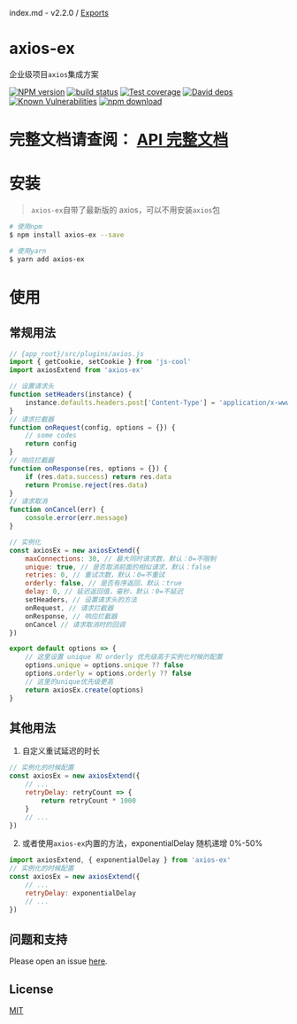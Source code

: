 index.md - v2.2.0 / [Exports](modules.md)

# axios-ex

企业级项目`axios`集成方案

[![NPM version][npm-image]][npm-url]
[![build status][travis-image]][travis-url]
[![Test coverage][codecov-image]][codecov-url]
[![David deps][david-image]][david-url]
[![Known Vulnerabilities][snyk-image]][snyk-url]
[![npm download][download-image]][download-url]

[npm-image]: https://img.shields.io/npm/v/axios-ex.svg?style=flat-square
[npm-url]: https://npmjs.org/package/axios-ex
[travis-image]: https://travis-ci.com/saqqdy/axios-ex.svg?branch=master
[travis-url]: https://travis-ci.com/saqqdy/axios-ex
[codecov-image]: https://img.shields.io/codecov/c/github/saqqdy/axios-ex.svg?style=flat-square
[codecov-url]: https://codecov.io/github/saqqdy/axios-ex?branch=master
[david-image]: https://img.shields.io/david/saqqdy/axios-ex.svg?style=flat-square
[david-url]: https://david-dm.org/saqqdy/axios-ex
[snyk-image]: https://snyk.io/test/npm/axios-ex/badge.svg?style=flat-square
[snyk-url]: https://snyk.io/test/npm/axios-ex
[download-image]: https://img.shields.io/npm/dm/axios-ex.svg?style=flat-square
[download-url]: https://npmjs.org/package/axios-ex

# **完整文档请查阅： [API 完整文档](./docs/modules.md)**

# 安装

> `axios-ex`自带了最新版的 axios，可以不用安装`axios`包

```bash
# 使用npm
$ npm install axios-ex --save

# 使用yarn
$ yarn add axios-ex
```

# 使用

## 常规用法

```js
// {app_root}/src/plugins/axios.js
import { getCookie, setCookie } from 'js-cool'
import axiosExtend from 'axios-ex'

// 设置请求头
function setHeaders(instance) {
    instance.defaults.headers.post['Content-Type'] = 'application/x-www-form-urlencoded'
}
// 请求拦截器
function onRequest(config, options = {}) {
    // some codes
    return config
}
// 响应拦截器
function onResponse(res, options = {}) {
    if (res.data.success) return res.data
    return Promise.reject(res.data)
}
// 请求取消
function onCancel(err) {
    console.error(err.message)
}

// 实例化
const axiosEx = new axiosExtend({
    maxConnections: 30, // 最大同时请求数，默认：0=不限制
    unique: true, // 是否取消前面的相似请求，默认：false
    retries: 0, // 重试次数，默认：0=不重试
    orderly: false, // 是否有序返回，默认：true
    delay: 0, // 延迟返回值，毫秒，默认：0=不延迟
    setHeaders, // 设置请求头的方法
    onRequest, // 请求拦截器
    onResponse, // 响应拦截器
    onCancel // 请求取消时的回调
})

export default options => {
    // 这里设置 unique 和 orderly 优先级高于实例化时候的配置
    options.unique = options.unique ?? false
    options.orderly = options.orderly ?? false
    // 这里的unique优先级更高
    return axiosEx.create(options)
}
```

## 其他用法

1. 自定义重试延迟的时长

```js
// 实例化的时候配置
const axiosEx = new axiosExtend({
    // ...
    retryDelay: retryCount => {
        return retryCount * 1000
    }
    // ...
})
```

2. 或者使用`axios-ex`内置的方法，exponentialDelay 随机递增 0%-50%

```js
import axiosExtend, { exponentialDelay } from 'axios-ex'
// 实例化的时候配置
const axiosEx = new axiosExtend({
    // ...
    retryDelay: exponentialDelay
    // ...
})
```

## 问题和支持

Please open an issue [here](https://github.com/saqqdy/axios-ex/issues).

## License

[MIT](LICENSE)
